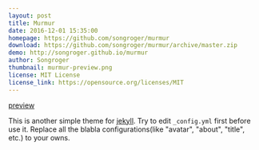 ```yaml
---
layout: post
title: Murmur
date: 2016-12-01 15:35:00
homepage: https://github.com/songroger/murmur
download: https://github.com/songroger/murmur/archive/master.zip
demo: http://songroger.github.io/murmur
author: Songroger
thumbnail: murmur-preview.png
license: MIT License
license_link: https://opensource.org/licenses/MIT
---
```


[preview](http://songroger.github.io/murmur)

This is another simple theme for [jekyll](http://jekyllrb.com/).
Try to edit `_config.yml` first before use it.
Replace all the blabla configurations(like "avatar", "about", "title", etc.) to your owns.